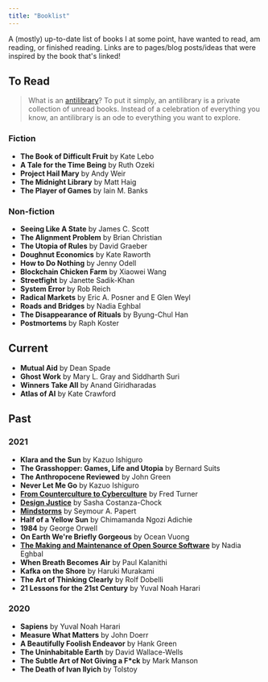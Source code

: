 ```yaml
---
title: "Booklist"
---
```


A (mostly) up-to-date list of books I at some point, have wanted to read, am reading, or finished reading. Links are to pages/blog posts/ideas that were inspired by the book that's linked!

## To Read
> What is an [antilibrary](https://nesslabs.com/antilibrary)? To put it simply, an antilibrary is a private collection of unread books. Instead of a celebration of everything you know, an antilibrary is an ode to everything you want to explore.

### Fiction
* **The Book of Difficult Fruit** by Kate Lebo
* **A Tale for the Time Being** by Ruth Ozeki
* **Project Hail Mary** by Andy Weir
* **The Midnight Library** by Matt Haig
* **The Player of Games** by Iain M. Banks

### Non-fiction
* **Seeing Like A State** by James C. Scott
* **The Alignment Problem** by Brian Christian
* **The Utopia of Rules** by David Graeber
* **Doughnut Economics** by Kate Raworth
* **How to Do Nothing** by Jenny Odell
* **Blockchain Chicken Farm** by Xiaowei Wang
* **Streetfight** by Janette Sadik-Khan
* **System Error** by Rob Reich
* **Radical Markets** by Eric A. Posner and E Glen Weyl
* **Roads and Bridges** by Nadia Eghbal
* **The Disappearance of Rituals** by Byung-Chul Han
* **Postmortems** by Raph Koster

## Current
* **Mutual Aid** by Dean Spade
* **Ghost Work** by Mary L. Gray and Siddharth Suri
* **Winners Take All** by Anand Giridharadas
* **Atlas of AI** by Kate Crawford

## Past
### 2021
* **Klara and the Sun** by Kazuo Ishiguro
* **The Grasshopper: Games, Life and Utopia** by Bernard Suits
* **The Anthropocene Reviewed** by John Green
* **Never Let Me Go** by Kazuo Ishiguro
* [**From Counterculture to Cyberculture**](/thoughts/books/fctc) by Fred Turner
* [**Design Justice**](/thoughts/books/design-justice) by Sasha Costanza-Chock
* [**Mindstorms**](/thoughts/books/mindstorms) by Seymour A. Papert
* **Half of a Yellow Sun** by Chimamanda Ngozi Adichie
* **1984** by George Orwell
* **On Earth We're Briefly Gorgeous** by Ocean Vuong
* **[The Making and Maintenance of Open Source Software](thoughts/books/oss.md)** by Nadia Eghbal
* **When Breath Becomes Air** by Paul Kalanithi
* **Kafka on the Shore** by Haruki Murakami
* **The Art of Thinking Clearly** by Rolf Dobelli
* **21 Lessons for the 21st Century** by Yuval Noah Harari

### 2020
* **Sapiens** by Yuval Noah Harari
* **Measure What Matters** by John Doerr
* **A Beautifully Foolish Endeavor** by Hank Green
* **The Uninhabitable Earth** by David Wallace-Wells
* **The Subtle Art of Not Giving a F*ck** by Mark Manson
* **The Death of Ivan Ilyich** by Tolstoy